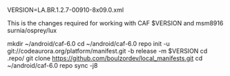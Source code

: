 
VERSION=LA.BR.1.2.7-00910-8x09.0.xml

This is the changes required for working with CAF $VERSION and msm8916 surnia/osprey/lux

mkdir ~/android/caf-6.0
cd ~/android/caf-6.0
repo init -u git://codeaurora.org/platform/manifest.git -b release -m $VERSION
cd .repo/
git clone https://github.com/boulzordev/local_manifests.git
cd ~/android/caf-6.0
repo sync -j8

